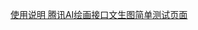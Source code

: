 <a href="https://mp.weixin.qq.com/s?__biz=MzIxMjY3MzgyMw==&mid=2247484666&idx=1&sn=7d74fd9755ba191df34944cb3ce17be5&chksm=9743308aa034b99cdf059f1e834bbd390aa9112b06f30a1accc43ce0ca5cb6124ed76ac83c77&token=862382163&lang=zh_CN#rd">使用说明
腾讯AI绘画接口文生图简单测试页面
